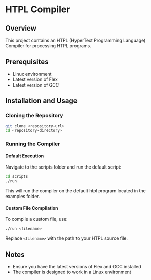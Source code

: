 # HTPL Compiler

## Overview

This project contains an HTPL (HyperText Programming Language) Compiler for processing HTPL programs.

## Prerequisites

- Linux environment
- Latest version of Flex
- Latest version of GCC

## Installation and Usage

### Cloning the Repository

```bash
git clone <repository-url>
cd <repository-directory>
```

### Running the Compiler

#### Default Execution

Navigate to the scripts folder and run the default script:

```bash
cd scripts
./run
```

This will run the compiler on the default htpl program located in the examples folder.

#### Custom File Compilation

To compile a custom file, use:

```bash
./run <filename>
```

Replace `<filename>` with the path to your HTPL source file.

## Notes

- Ensure you have the latest versions of Flex and GCC installed
- The compiler is designed to work in a Linux environment
